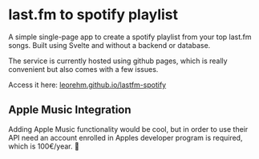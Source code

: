 # last.fm to spotify playlist

A simple single-page app to create a spotify playlist from your top last.fm songs. 
Built using Svelte and without a backend or database.

The service is currently hosted using github pages, which is really convenient but also comes with a few issues.

Access it here: [leorehm.github.io/lastfm-spotify](https://leorehm.github.io/lastfm-spotify)
## Apple Music Integration 

Adding Apple Music functionality would be cool, but in order to use their API need an account enrolled in Apples developer program is required, which is 100€/year. 🤡
